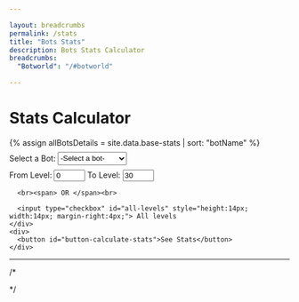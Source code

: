 ```yaml
---

layout: breadcrumbs
permalink: /stats
title: "Bots Stats"
description: Bots Stats Calculator
breadcrumbs:
  "Botworld": "/#botworld"

---
```


<!--- HTML Code -->
<div id="stats-page">
  <h1>Stats Calculator</h1>
  {% assign allBotsDetails = site.data.base-stats | sort: "botName" %}
  <div id="stats-input-section" style="margin: 8px 0px;">
    <div id="bot-input">
      <label for="selected-bot" required>Select a Bot:</label>
      <select id="selected-bot" style="height: 24px;">
        <option value="default"> -Select a bot- </option>
        {% for bot in allBotsDetails %}
          <option value="{{ bot.botName }}">{{ bot.botName }}</option>
        {% endfor %}
      </select>
    </div>
    <div id="levels-input" style="margin: 8px 0px;">
      <label for="from-level">From Level:</label>
      <input type="number" id="from-level" value="0" min="0" max="29">
      <label for="to-level">To Level:</label>
      <input type="number" id="to-level" value="30" min="1" max="30">

      <br><span> OR </span><br>

      <input type="checkbox" id="all-levels" style="height:14px; width:14px; margin-right:4px;"> All levels
    </div>
    <div>
      <button id="button-calculate-stats">See Stats</button>
    </div>
  </div>
  
  <hr>
  
  <div id="results-section" style="display:none;">
    <div id="results-title">
      <h2 class="bot-name"></h2>
    </div>
    <div id="results-data">
      <table id="results-table">
        <thead>
            <tr>
                <th>Level</th>
                <th>HP</th>
                <th>Attack</th>
                <th>DPS</th>
            </tr>
        </thead>
        <tbody>
        </tbody>
      </table>
    </div>
  </div>
</div>
<script src="/assets/js/statsCalculator.js"></script>

/*
<!--- JavaScript Code --->
<script>
  const botsDetails = {{ allBotsDetails | jsonify }};
  var resultsSection = document.getElementById('results');
  const calculateButton = document.getElementById('button-calculate-stats');
  calculateButton.addEventListener("click", () => {  
    seeStats();
  });
  const allLevelsCheckbox = document.getElementById('all-levels');
  allLevelsCheckbox.addEventListener("change", () => {
    let fromValue = document.getElementById('from-level');
    let toValue = document.getElementById('to-level');
    if(allLevelsCheckbox.checked) {
      fromValue.disabled = true;
      toValue.disabled = true;
    }
    else {
      fromValue.disabled = false;
      toValue.disabled = false;
    }
  });
  

  /* Get the user inputs and check if the bot data exists in the data
   * Once everything is checked, send details to calculateStats()
   */
  function seeStats() {
    const selectedBot = document.getElementById('selected-bot').value.toLowerCase();
    if (selectedBot == 'default') {
      alert('Please select a bot');
      return;
    }
    else {
      let fromLevel, toLevel;
      if(allLevelsCheckbox.checked) {
        fromLevel = 1;
        toLevel = 30;
      }
      else {
        fromLevel = parseInt(document.getElementById('from-level').value);
        toLevel = parseInt(document.getElementById('to-level').value);
      
        // Level adjustments if incorrect
        if (fromLevel < 1) {
          fromLevel = 1;
        }
        else if (fromLevel > 30) {
          fromLevel = 30;
        }
        
        if (toLevel < fromLevel) {
          toLevel = fromLevel;
        }
        else if (toLevel < 1) {
          toLevel = 1;
        }
        else if (toLevel > 30) {
          toLevel = 30;
        }
      }

      var botStats = null;
      for(let i = 0; i < botsDetails.length; i++) {
        if(botsDetails[i].botName.toLowerCase() == selectedBot) {
          botStats = calculateStats(i, fromLevel, toLevel);
          break;
        }
      }
      if(botStats == null) {
        alert('Bot details not found! Please contact a wiki staff or send a feedback');
        return;
      }
      else {
        document.getElementById('results-section').style.display = "block";
        document.querySelector('#results-title .bot-name').innerText = selectedBot;
        createTable(botStats);
      }
    }
  }

  /* Main logic of the stats calculator
   * 
   *
   */
  function calculateStats(matchIndex, fromLevel, toLevel) {
    let helperHp = 1;
    let calculatedStats = [];
    const baseHp = botsDetails[matchIndex].baseStats.hp;
    const baseAttack = botsDetails[matchIndex].baseStats.attack;
    const baseDps = botsDetails[matchIndex].baseStats.dps;
    for(let level = fromLevel; level <= toLevel; level++) {
      if (level > 0 && level < 5) {
        // Exta 1.12, 1.09, 1.06, 1.03 multiplier for levels 1 to 4 respectively 
        helperHp = 1 + ((5 - level) * 0.03);
      }
      else {
        helperHp = 1;
      }
      // (level - fromLevel) = 0, 1, 2, ... which will act as indices for the array
      calculatedStats[level - fromLevel] = {
        "level": level,
        "hp": Math.round(baseHp * Math.pow(1.1, level-1) * helperHp),
        "attack": Math.round(baseAttack * Math.pow(1.1, level-1)),
        "dps": Math.round(baseDps * Math.pow(1.1, level-1))
      }
    }
    return calculatedStats;
  }

  // Creates table body to show calculated stats
  function createTable(botStats) {
    let resultsTableBody = document.querySelector('#results-table tbody');
    resultsTableBody.innerHTML = "";
    let row;
    botStats.forEach(levelStat => {
      row = document.createElement("tr");
      row.innerHTML = `
        <td>${levelStat.level}</td>
        <td>${levelStat.hp}</td>
        <td>${levelStat.attack}</td>
        <td>${levelStat.dps}</td>
      `;
      resultsTableBody.appendChild(row);
    });
  }  
</script>

*/
